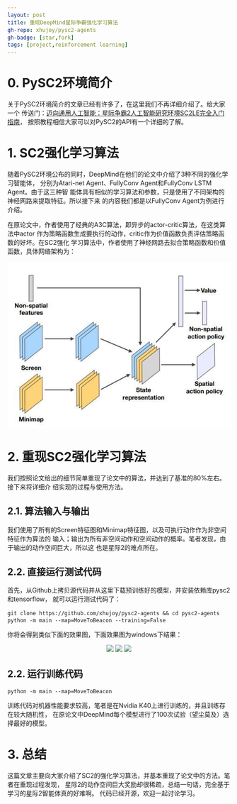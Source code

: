 ```yaml
---
layout: post
title: 重现DeepMind星际争霸强化学习算法
gh-repo: xhujoy/pysc2-agents
gh-badge: [star,fork]
tags: [project,reinforcement learning]
---
```


# 0. PySC2环境简介

关于PySC2环境简介的文章已经有许多了，在这里我们不再详细介绍了。给大家一个
传送门：[迈向通用人工智能：星际争霸2人工智能研究环境SC2LE完全入门指南](https://zhuanlan.zhihu.com/p/28434323)，
按照教程相信大家可以对PySC2的API有一个详细的了解。

# 1. SC2强化学习算法

随着PySC2环境公布的同时，DeepMind在他们的论文中介绍了3种不同的强化学习智能体，
分别为Atari-net Agent、FullyConv Agent和FullyConv LSTM Agent。由于这三种智
能体具有相似的学习算法和参数，只是使用了不同架构的神经网路来提取特征。所以接下来
的内容我们都是以FullyConv Agent为例进行介绍。

在原论文中，作者使用了经典的A3C算法，即异步的actor-critic算法，在这类算法中actor
作为策略函数生成要执行的动作，critic作为价值函数负责评估策略函数的好坏。在SC2强化
学习算法中，作者使用了神经网路去拟合策略函数和价值函数，具体网络架构为：

<div align="center">
  <img src="https://github.com/xhujoy/xhujoy.github.io/blob/master/img/pysc2-arch.jpg" width="600px">
</div>

# 2. 重现SC2强化学习算法

我们按照论文给出的细节简单重现了论文中的算法，并达到了基准的80%左右。接下来将详细介
绍实现的过程与使用方法。

## 2.1. 算法输入与输出

我们使用了所有的Screen特征图和Minimap特征图，以及可执行动作作为非空间特征作为算法的
输入；输出为所有非空间动作和空间动作的概率。笔者发现，由于输出的动作空间巨大，所以这
也是星际2的难点所在。

## 2.2. 直接运行测试代码

首先，从Github上拷贝源代码并从这里下载预训练好的模型，并安装依赖库pysc2和tensorflow，
就可以运行测试代码了：
```shell
git clone https://github.com/xhujoy/pysc2-agents && cd pysc2-agents
python -m main --map=MoveToBeacon --training=False
```
你将会得到类似下面的效果图，下面效果图为windows下结果：

<div align="center">
  <img src="https://github.com/xhujoy/pysc2-agents/blob/master/images/MoveToBeacon.gif" width="270px">
  <img src="https://github.com/xhujoy/pysc2-agents/blob/master/images/CollectMineralShards.gif" width="270px"/>
  <img src="https://github.com/xhujoy/pysc2-agents/blob/master/images/DefeatRoaches.gif" width="270px">
</div>

## 2.2. 运行训练代码

```shell
python -m main --map=MoveToBeacon
```
训练代码对机器性能要求较高，笔者是在Nvidia K40上进行训练的，并且训练存在较大随机性，
在原论文中DeepMind每个模型进行了100次试验（望尘莫及）选择最好的模型。

# 3. 总结

这篇文章主要向大家介绍了SC2的强化学习算法，并基本重现了论文中的方法。笔者在重现过程发现，
星际2的动作空间巨大奖励却很稀疏，总结一句话，完全基于学习的星际2智能体真的好难啊。
代码已经开源，欢迎一起讨论学习。
